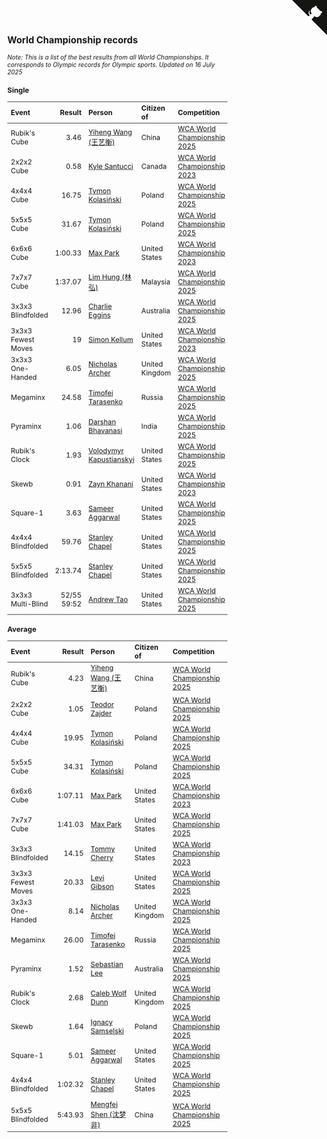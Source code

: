## World Championship records

*Note: This is a list of the best results from all World Championships. It corresponds to Olympic records for Olympic sports.*
*Updated on 16 July 2025*


### Single

| Event | Result | Person | Citizen of | Competition |
| :--- | ---: | :--- | :--- | :--- |
| Rubik's Cube | 3.46 | [Yiheng Wang (王艺衡)](https://www.worldcubeassociation.org/persons/2019WANY36) | China | [WCA World Championship 2025](https://www.worldcubeassociation.org/competitions/WC2025) |
| 2x2x2 Cube | 0.58 | [Kyle Santucci](https://www.worldcubeassociation.org/persons/2016SANT08) | Canada | [WCA World Championship 2023](https://www.worldcubeassociation.org/competitions/WC2023) |
| 4x4x4 Cube | 16.75 | [Tymon Kolasiński](https://www.worldcubeassociation.org/persons/2016KOLA02) | Poland | [WCA World Championship 2025](https://www.worldcubeassociation.org/competitions/WC2025) |
| 5x5x5 Cube | 31.67 | [Tymon Kolasiński](https://www.worldcubeassociation.org/persons/2016KOLA02) | Poland | [WCA World Championship 2025](https://www.worldcubeassociation.org/competitions/WC2025) |
| 6x6x6 Cube | 1:00.33 | [Max Park](https://www.worldcubeassociation.org/persons/2012PARK03) | United States | [WCA World Championship 2023](https://www.worldcubeassociation.org/competitions/WC2023) |
| 7x7x7 Cube | 1:37.07 | [Lim Hung (林弘)](https://www.worldcubeassociation.org/persons/2016HUNG08) | Malaysia | [WCA World Championship 2025](https://www.worldcubeassociation.org/competitions/WC2025) |
| 3x3x3 Blindfolded | 12.96 | [Charlie Eggins](https://www.worldcubeassociation.org/persons/2019EGGI02) | Australia | [WCA World Championship 2025](https://www.worldcubeassociation.org/competitions/WC2025) |
| 3x3x3 Fewest Moves | 19 | [Simon Kellum](https://www.worldcubeassociation.org/persons/2016KELL12) | United States | [WCA World Championship 2023](https://www.worldcubeassociation.org/competitions/WC2023) |
| 3x3x3 One-Handed | 6.05 | [Nicholas Archer](https://www.worldcubeassociation.org/persons/2020ARCH01) | United Kingdom | [WCA World Championship 2025](https://www.worldcubeassociation.org/competitions/WC2025) |
| Megaminx | 24.58 | [Timofei Tarasenko](https://www.worldcubeassociation.org/persons/2019TARA09) | Russia | [WCA World Championship 2025](https://www.worldcubeassociation.org/competitions/WC2025) |
| Pyraminx | 1.06 | [Darshan Bhavanasi](https://www.worldcubeassociation.org/persons/2022BHAV01) | India | [WCA World Championship 2025](https://www.worldcubeassociation.org/competitions/WC2025) |
| Rubik's Clock | 1.93 | [Volodymyr Kapustianskyi](https://www.worldcubeassociation.org/persons/2022KAPU01) | United States | [WCA World Championship 2025](https://www.worldcubeassociation.org/competitions/WC2025) |
| Skewb | 0.91 | [Zayn Khanani](https://www.worldcubeassociation.org/persons/2018KHAN28) | United States | [WCA World Championship 2023](https://www.worldcubeassociation.org/competitions/WC2023) |
| Square-1 | 3.63 | [Sameer Aggarwal](https://www.worldcubeassociation.org/persons/2017AGGA01) | United States | [WCA World Championship 2025](https://www.worldcubeassociation.org/competitions/WC2025) |
| 4x4x4 Blindfolded | 59.76 | [Stanley Chapel](https://www.worldcubeassociation.org/persons/2016CHAP04) | United States | [WCA World Championship 2025](https://www.worldcubeassociation.org/competitions/WC2025) |
| 5x5x5 Blindfolded | 2:13.74 | [Stanley Chapel](https://www.worldcubeassociation.org/persons/2016CHAP04) | United States | [WCA World Championship 2025](https://www.worldcubeassociation.org/competitions/WC2025) |
| 3x3x3 Multi-Blind | 52/55 59:52 | [Andrew Tao](https://www.worldcubeassociation.org/persons/2022TAOA01) | United States | [WCA World Championship 2025](https://www.worldcubeassociation.org/competitions/WC2025) |

### Average

| Event | Result | Person | Citizen of | Competition |
| :--- | ---: | :--- | :--- | :--- |
| Rubik's Cube | 4.23 | [Yiheng Wang (王艺衡)](https://www.worldcubeassociation.org/persons/2019WANY36) | China | [WCA World Championship 2025](https://www.worldcubeassociation.org/competitions/WC2025) |
| 2x2x2 Cube | 1.05 | [Teodor Zajder](https://www.worldcubeassociation.org/persons/2021ZAJD03) | Poland | [WCA World Championship 2025](https://www.worldcubeassociation.org/competitions/WC2025) |
| 4x4x4 Cube | 19.95 | [Tymon Kolasiński](https://www.worldcubeassociation.org/persons/2016KOLA02) | Poland | [WCA World Championship 2025](https://www.worldcubeassociation.org/competitions/WC2025) |
| 5x5x5 Cube | 34.31 | [Tymon Kolasiński](https://www.worldcubeassociation.org/persons/2016KOLA02) | Poland | [WCA World Championship 2025](https://www.worldcubeassociation.org/competitions/WC2025) |
| 6x6x6 Cube | 1:07.11 | [Max Park](https://www.worldcubeassociation.org/persons/2012PARK03) | United States | [WCA World Championship 2023](https://www.worldcubeassociation.org/competitions/WC2023) |
| 7x7x7 Cube | 1:41.03 | [Max Park](https://www.worldcubeassociation.org/persons/2012PARK03) | United States | [WCA World Championship 2025](https://www.worldcubeassociation.org/competitions/WC2025) |
| 3x3x3 Blindfolded | 14.15 | [Tommy Cherry](https://www.worldcubeassociation.org/persons/2015CHER07) | United States | [WCA World Championship 2023](https://www.worldcubeassociation.org/competitions/WC2023) |
| 3x3x3 Fewest Moves | 20.33 | [Levi Gibson](https://www.worldcubeassociation.org/persons/2018GIBS04) | United States | [WCA World Championship 2025](https://www.worldcubeassociation.org/competitions/WC2025) |
| 3x3x3 One-Handed | 8.14 | [Nicholas Archer](https://www.worldcubeassociation.org/persons/2020ARCH01) | United Kingdom | [WCA World Championship 2025](https://www.worldcubeassociation.org/competitions/WC2025) |
| Megaminx | 26.00 | [Timofei Tarasenko](https://www.worldcubeassociation.org/persons/2019TARA09) | Russia | [WCA World Championship 2025](https://www.worldcubeassociation.org/competitions/WC2025) |
| Pyraminx | 1.52 | [Sebastian Lee](https://www.worldcubeassociation.org/persons/2021LEES01) | Australia | [WCA World Championship 2025](https://www.worldcubeassociation.org/competitions/WC2025) |
| Rubik's Clock | 2.68 | [Caleb Wolf Dunn](https://www.worldcubeassociation.org/persons/2022DUNN03) | United Kingdom | [WCA World Championship 2025](https://www.worldcubeassociation.org/competitions/WC2025) |
| Skewb | 1.64 | [Ignacy Samselski](https://www.worldcubeassociation.org/persons/2022SAMS03) | Poland | [WCA World Championship 2025](https://www.worldcubeassociation.org/competitions/WC2025) |
| Square-1 | 5.01 | [Sameer Aggarwal](https://www.worldcubeassociation.org/persons/2017AGGA01) | United States | [WCA World Championship 2025](https://www.worldcubeassociation.org/competitions/WC2025) |
| 4x4x4 Blindfolded | 1:02.32 | [Stanley Chapel](https://www.worldcubeassociation.org/persons/2016CHAP04) | United States | [WCA World Championship 2025](https://www.worldcubeassociation.org/competitions/WC2025) |
| 5x5x5 Blindfolded | 5:43.93 | [Mengfei Shen (沈梦非)](https://www.worldcubeassociation.org/persons/2018SHEN07) | China | [WCA World Championship 2025](https://www.worldcubeassociation.org/competitions/WC2025) |


<a href="https://github.com/JustinTimeCuber/wca_statistics" class="github-corner" aria-label="View source on Github"><svg width="80" height="80" viewBox="0 0 250 250" style="fill:#151513; color:#fff; position: absolute; top: 0; border: 0; right: 0;" aria-hidden="true"><path d="M0,0 L115,115 L130,115 L142,142 L250,250 L250,0 Z"></path><path d="M128.3,109.0 C113.8,99.7 119.0,89.6 119.0,89.6 C122.0,82.7 120.5,78.6 120.5,78.6 C119.2,72.0 123.4,76.3 123.4,76.3 C127.3,80.9 125.5,87.3 125.5,87.3 C122.9,97.6 130.6,101.9 134.4,103.2" fill="currentColor" style="transform-origin: 130px 106px;" class="octo-arm"></path><path d="M115.0,115.0 C114.9,115.1 118.7,116.5 119.8,115.4 L133.7,101.6 C136.9,99.2 139.9,98.4 142.2,98.6 C133.8,88.0 127.5,74.4 143.8,58.0 C148.5,53.4 154.0,51.2 159.7,51.0 C160.3,49.4 163.2,43.6 171.4,40.1 C171.4,40.1 176.1,42.5 178.8,56.2 C183.1,58.6 187.2,61.8 190.9,65.4 C194.5,69.0 197.7,73.2 200.1,77.6 C213.8,80.2 216.3,84.9 216.3,84.9 C212.7,93.1 206.9,96.0 205.4,96.6 C205.1,102.4 203.0,107.8 198.3,112.5 C181.9,128.9 168.3,122.5 157.7,114.1 C157.9,116.9 156.7,120.9 152.7,124.9 L141.0,136.5 C139.8,137.7 141.6,141.9 141.8,141.8 Z" fill="currentColor" class="octo-body"></path></svg></a><style>.github-corner:hover .octo-arm{animation:octocat-wave 560ms ease-in-out}@keyframes octocat-wave{0%,100%{transform:rotate(0)}20%,60%{transform:rotate(-25deg)}40%,80%{transform:rotate(10deg)}}@media (max-width:500px){.github-corner:hover .octo-arm{animation:none}.github-corner .octo-arm{animation:octocat-wave 560ms ease-in-out}}</style>
